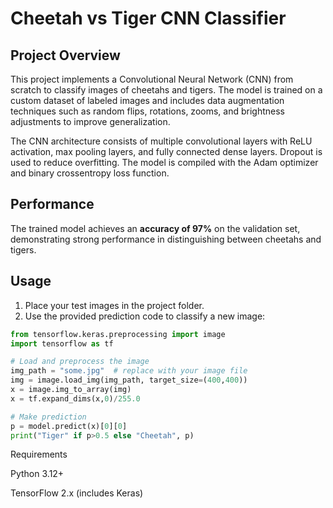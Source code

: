 # Cheetah vs Tiger CNN Classifier

## Project Overview
This project implements a Convolutional Neural Network (CNN) from scratch to classify images of cheetahs and tigers. The model is trained on a custom dataset of labeled images and includes data augmentation techniques such as random flips, rotations, zooms, and brightness adjustments to improve generalization.

The CNN architecture consists of multiple convolutional layers with ReLU activation, max pooling layers, and fully connected dense layers. Dropout is used to reduce overfitting. The model is compiled with the Adam optimizer and binary crossentropy loss function.

## Performance
The trained model achieves an **accuracy of 97%** on the validation set, demonstrating strong performance in distinguishing between cheetahs and tigers.

## Usage
1. Place your test images in the project folder.  
2. Use the provided prediction code to classify a new image:  

```python
from tensorflow.keras.preprocessing import image
import tensorflow as tf

# Load and preprocess the image
img_path = "some.jpg"  # replace with your image file
img = image.load_img(img_path, target_size=(400,400))
x = image.img_to_array(img)
x = tf.expand_dims(x,0)/255.0

# Make prediction
p = model.predict(x)[0][0]
print("Tiger" if p>0.5 else "Cheetah", p)

```
Requirements

Python 3.12+

TensorFlow 2.x (includes Keras)
